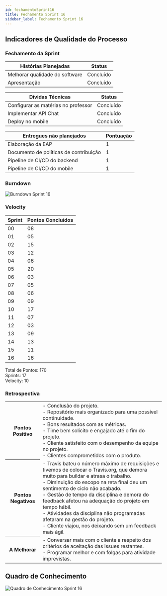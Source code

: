 ```yaml
---
id: fechamentoSprint16
title: Fechamento Sprint 16
sidebar_label: Fechamento Sprint 16
---
```


## Indicadores de Qualidade do Processo

### Fechamento da Sprint

| Histórias Planejadas | Status |
|----------------------|--------|
| Melhorar qualidade do software | Concluído |
| Apresentação | Concluído |

| Dívidas Técnicas | Status |
|---|---|
| Configurar as matérias no professor | Concluído |
| Implementar API Chat | Concluído |
| Deploy no mobile | Concluído |

| Entregues não planejados | Pontuação |
|---|---|
| Elaboração da EAP | 1 |
| Documento de políticas de contribuição | 1 |
| Pipeline de CI/CD do backend | 1 |
| Pipeline de CI/CD do mobile | 1 |

### Burndown

![Burndown Sprint 16](https://raw.githubusercontent.com/fga-eps-mds/2020.1-Conecta-Ensina-Wiki/master/website/static/img/sprints/burndown_sprint16.png)

### Velocity

| Sprint | Pontos Concluídos |
|--------|-------------------|
| 00 | 08 |
| 01 | 05 |
| 02 | 15 |
| 03 | 12 |
| 04 | 06 |
| 05 | 20 |
| 06 | 03 |
| 07 | 05 |
| 08 | 06 |
| 09 | 09 |
| 10 | 17 |
| 11 | 07 |
| 12 | 03 |
| 13 | 09 |
| 14 | 13 |
| 15 | 11 |
| 16 | 16 |

Total de Pontos: 170 <br>
Sprints: 17 <br>
Velocity: 10 <br>

### Retrospectiva

<table>
<tr>

<th> Pontos Positivo  </th>
<td>
- Conclusão do projeto. <br>
- Repositório mais organizado para uma possível continuidade. <br>
- Bons resultados com as métricas. <br>
- Time bem solicito e engajado até o fim do projeto. <br>
- Cliente satisfeito com o desempenho da equipe no projeto. <br>
- Clientes comprometidos com o produto. <br>
</td>
</tr>

<tr>
<th> Pontos Negativos </th>
<td>
- Travis bateu o número máximo de requisições e tivemos de colocar o Travis.org, que demora muito para buildar e atrasa o trabalho. <br>
- Diminuição do escopo na reta final deu um sentimento de ciclo não acabado. <br>
- Gestão de tempo da disciplina e demora do feedback afetou na adequação do projeto em tempo hábil. <br>
- Atividades da disciplina não programadas afetaram na gestão do projeto. <br>
- Cliente viajou, nos deixando sem um feedback mais ágil. <br>
</td>
</tr>

<tr>
<th> A Melhorar </th>
<td>
- Conversar mais com o cliente a respeito dos critérios de aceitação das issues restantes. <br>
- Programar melhor e com folgas para atividade imprevistas. <br>
</td>
</tr>
</table>

## Quadro de Conhecimento

![Quadro de Conhecimento Sprint 16](https://raw.githubusercontent.com/fga-eps-mds/2020.1-Conecta-Ensina-Wiki/master/website/static/img/sprints/quadro_de_conhecimento_sprint16.png)
